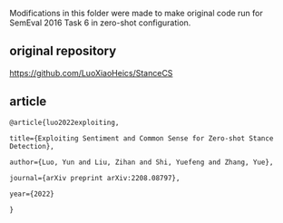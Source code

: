 Modifications in this folder were made to make original code run for SemEval 2016 Task 6 in zero-shot configuration.

## original repository
https://github.com/LuoXiaoHeics/StanceCS

## article

	@article{luo2022exploiting,
	
	title={Exploiting Sentiment and Common Sense for Zero-shot Stance Detection},
	
	author={Luo, Yun and Liu, Zihan and Shi, Yuefeng and Zhang, Yue},
	
	journal={arXiv preprint arXiv:2208.08797},
	
	year={2022}
	
	}
